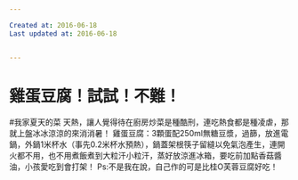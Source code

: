 ```yaml
---

Created at: 2016-06-18
Last updated at: 2016-06-18


---
```


# 雞蛋豆腐！試試！不難！


#我家夏天的菜
天熱，讓人覺得待在廚房炒菜是種酷刑，連吃熱食都是種凌虐，那就上盤冰冰涼涼的來消消暑！
雞蛋豆腐：3顆蛋配250ml無糖豆漿，過篩，放進電鍋，外鍋1米杯水（事先0.2米杯水預熱），鍋蓋架根筷子留縫以免氣泡產生，連開火都不用，也不用煮飯煮到大粒汗小粒汗，蒸好放涼進冰箱，要吃前加點香菇醬油，小孩愛吃到會打架！
Ps:不是我在說，自己作的可是比桂O芙蓉豆腐好吃！

